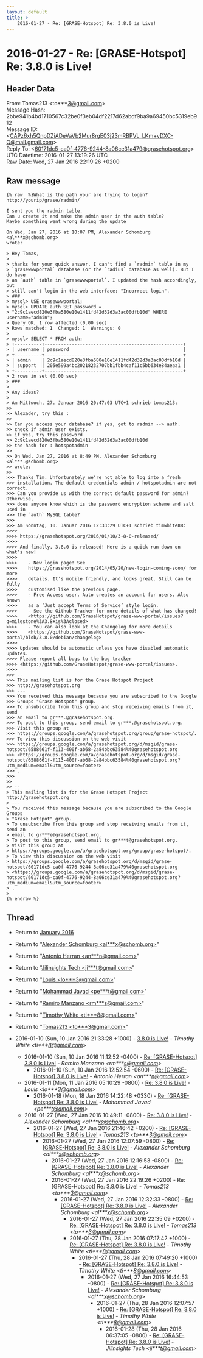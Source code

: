 ```yaml
---
layout: default
title: >
    2016-01-27 - Re: [GRASE-Hotspot] Re: 3.8.0 is Live!
---
```


# 2016-01-27 - Re: [GRASE-Hotspot] Re: 3.8.0 is Live!

## Header Data

From: Tomas213 \<to***3@gmail.com\><br>
Message Hash: 2bbe941b4bd1710567c32be0f3eb04df2217d62abdf9ba9a69450bc5319eb912<br>
Message ID: \<CAPz6xh5QnpDZiADeVaVb2Mur8rgE03j23mRBPVL_LKm+vDXC-Q@mail.gmail.com\><br>
Reply To: \<60171dc5-ca0f-4776-9244-8a06ce31a479@grasehotspot.org\><br>
UTC Datetime: 2016-01-27 13:19:26 UTC<br>
Raw Date: Wed, 27 Jan 2016 22:19:26 +0200<br>

## Raw message

```
{% raw  %}What is the path your are trying to login?
http://yourip/grase/radmin/

I sent you the radmin table.
Can u create it and make the admin user in the auth table?
Maybe something went wrong during the update

On Wed, Jan 27, 2016 at 10:07 PM, Alexander Schomburg <al***x@schomb.org>
wrote:

> Hey Tomas,
>
> thanks for your quick answer. I can't find a `radmin` table in my
> `grasewwwportal` database (or the `radius` database as well). But I do have
> an `auth` table in `grasewwwportal`. I updated the hash accordingly, but
> still can't login in the web interface: "Incorrect login".
> ###
> mysql> USE grasewwwportal;
> mysql> UPDATE auth SET password =
> "2c9c1aecd820e3fba580e10e1411fd42d32d3a3ac00dfb10d" WHERE username="admin";
> Query OK, 1 row affected (0.00 sec)
> Rows matched: 1  Changed: 1  Warnings: 0
>
> mysql> SELECT * FROM auth;
> +----------+---------------------------------------------------+
> | username | password                                          |
> +----------+---------------------------------------------------+
> | admin    | 2c9c1aecd820e3fba580e10e1411fd42d32d3a3ac00dfb10d |
> | support  | 205e599a4bc20218232707bb1fbb4caf11c5bb634e84aeaa1 |
> +----------+---------------------------------------------------+
> 2 rows in set (0.00 sec)
> ###
>
> Any ideas?
>
> Am Mittwoch, 27. Januar 2016 20:47:03 UTC+1 schrieb tomas213:
>>
>> Alexader, try this :
>>
>> Can you access your database? if yes, got to radmin --> auth.
>> check if admin user exists.
>> if yes, try this password
>> 2c9c1aecd820e3fba580e10e1411fd42d32d3a3ac00dfb10d
>> the hash for : hotspotadmin
>>
>> On Wed, Jan 27, 2016 at 8:49 PM, Alexander Schomburg <al***.@schomb.org>
>> wrote:
>>
>>> Thanks Tim. Unfortunately we're not able to log into a fresh
>>> installation. The default credentials admin / hotspotadmin are not correct.
>>> Can you provide us with the correct default password for admin? Otherwise,
>>> does anyone know which is the password encryption scheme and salt used in
>>> the `auth` MySQL table?
>>>
>>> Am Sonntag, 10. Januar 2016 12:33:29 UTC+1 schrieb timwhite88:
>>>>
>>>> https://grasehotspot.org/2016/01/10/3-8-0-released/
>>>>
>>>> And finally, 3.8.0 is released! Here is a quick run down on what’s new!
>>>>
>>>>    - New login page! See
>>>>    https://grasehotspot.org/2014/05/20/new-login-coming-soon/ for more
>>>>    details. It’s mobile friendly, and looks great. Still can be fully
>>>>    customised like the previous page.
>>>>    - Free Access user. Auto creates an account for users. Also known
>>>>    as a ‘Just accept Terms of Service’ style login.
>>>>    - See the Github Tracker for more details of what has changed!
>>>>    <https://github.com/GraseHotspot/grase-www-portal/issues?q=milestone%3A3.8+is%3Aclosed>
>>>>    - You can also look at the Changelog for more details
>>>>    <https://github.com/GraseHotspot/grase-www-portal/blob/3.8.0/debian/changelog>
>>>>
>>>> Updates should be automatic unless you have disabled automatic updates.
>>>> Please report all bugs to the bug tracker
>>>> <https://github.com/GraseHotspot/grase-www-portal/issues>.
>>>>
>>> --
>>> This mailing list is for the Grase Hotspot Project
>>> http://grasehotspot.org
>>> ---
>>> You received this message because you are subscribed to the Google
>>> Groups "Grase Hotspot" group.
>>> To unsubscribe from this group and stop receiving emails from it, send
>>> an email to gr***.@grasehotspot.org.
>>> To post to this group, send email to gr***.@grasehotspot.org.
>>> Visit this group at
>>> https://groups.google.com/a/grasehotspot.org/group/grase-hotspot/.
>>> To view this discussion on the web visit
>>> https://groups.google.com/a/grasehotspot.org/d/msgid/grase-hotspot/6588661f-f113-400f-ab68-2a84bbc63584%40grasehotspot.org
>>> <https://groups.google.com/a/grasehotspot.org/d/msgid/grase-hotspot/6588661f-f113-400f-ab68-2a84bbc63584%40grasehotspot.org?utm_medium=email&utm_source=footer>
>>> .
>>>
>>
>> --
> This mailing list is for the Grase Hotspot Project http://grasehotspot.org
> ---
> You received this message because you are subscribed to the Google Groups
> "Grase Hotspot" group.
> To unsubscribe from this group and stop receiving emails from it, send an
> email to gr***e@grasehotspot.org.
> To post to this group, send email to gr***t@grasehotspot.org.
> Visit this group at
> https://groups.google.com/a/grasehotspot.org/group/grase-hotspot/.
> To view this discussion on the web visit
> https://groups.google.com/a/grasehotspot.org/d/msgid/grase-hotspot/60171dc5-ca0f-4776-9244-8a06ce31a479%40grasehotspot.org
> <https://groups.google.com/a/grasehotspot.org/d/msgid/grase-hotspot/60171dc5-ca0f-4776-9244-8a06ce31a479%40grasehotspot.org?utm_medium=email&utm_source=footer>
> .
>
{% endraw %}
```

## Thread

+ Return to [January 2016](/archive/2016/01)

+ Return to "[Alexander Schomburg <al***x<span>@</span>schomb.org>](/authors/al___x_at_schomb_org)"
+ Return to "[Antonio Herran <an***n<span>@</span>gmail.com>](/authors/an___n_at_gmail_com)"
+ Return to "[Jilinsights Tech <ji***t<span>@</span>gmail.com>](/authors/ji___t_at_gmail_com)"
+ Return to "[Louis <lo***3<span>@</span>gmail.com>](/authors/lo___3_at_gmail_com)"
+ Return to "[Mohammad Javad <pe***t<span>@</span>gmail.com>](/authors/pe___t_at_gmail_com)"
+ Return to "[Ramiro Manzano <rm***s<span>@</span>gmail.com>](/authors/rm___s_at_gmail_com)"
+ Return to "[Timothy White <ti***8<span>@</span>gmail.com>](/authors/ti___8_at_gmail_com)"
+ Return to "[Tomas213 <to***3<span>@</span>gmail.com>](/authors/to___3_at_gmail_com)"

+ 2016-01-10 (Sun, 10 Jan 2016 21:33:28 +1000) - [3.8.0 is Live!](/archive/2016/01/64601f9bb6496243cec015c9f8641f7ed1a89333bca6d30eb5867b6ea45cbff2) - _Timothy White \<ti***8@gmail.com\>_
  + 2016-01-10 (Sun, 10 Jan 2016 11:12:52 -0400) - [Re: [GRASE-Hotspot] 3.8.0 is Live!](/archive/2016/01/4c565dafb30fa0222d12cc7984ac7772369f95b85d45695d330499207db45287) - _Ramiro Manzano \<rm***s@gmail.com\>_
    + 2016-01-10 (Sun, 10 Jan 2016 12:52:54 -0600) - [Re: [GRASE-Hotspot] 3.8.0 is Live!](/archive/2016/01/b9405b312caea3a2e252ac4f4498d7083d9836a659ddd6c42d1357be961b5efa) - _Antonio Herran \<an***n@gmail.com\>_
  + 2016-01-11 (Mon, 11 Jan 2016 05:10:29 -0800) - [Re: 3.8.0 is Live!](/archive/2016/01/b9577221682c393e31d8681652d7449313844b0af7a894b60b37b0c74f86ceaa) - _Louis \<lo***3@gmail.com\>_
    + 2016-01-18 (Mon, 18 Jan 2016 14:22:48 +0330) - [Re: [GRASE-Hotspot] Re: 3.8.0 is Live!](/archive/2016/01/183e5a29f4afa7dd147020777d5524565edec1d4e1dd8b12c94386fe992a3e4c) - _Mohammad Javad \<pe***t@gmail.com\>_
  + 2016-01-27 (Wed, 27 Jan 2016 10:49:11 -0800) - [Re: 3.8.0 is Live!](/archive/2016/01/0242528d0902d9bb59cf9dbe5fc31677b1d3eadadc481482b4a2edd7d0dd6391) - _Alexander Schomburg \<al***x@schomb.org\>_
    + 2016-01-27 (Wed, 27 Jan 2016 21:46:42 +0200) - [Re: [GRASE-Hotspot] Re: 3.8.0 is Live!](/archive/2016/01/4c2820ade4bcfe3755380e578acc7f2c33d3d381416c2109b609455a2b95c8f0) - _Tomas213 \<to***3@gmail.com\>_
      + 2016-01-27 (Wed, 27 Jan 2016 12:07:59 -0800) - [Re: [GRASE-Hotspot] Re: 3.8.0 is Live!](/archive/2016/01/cad32bd6023e18386f4cd58b86b2341d66c54928d2e5e13e87d6be1231b59bd3) - _Alexander Schomburg \<al***x@schomb.org\>_
        + 2016-01-27 (Wed, 27 Jan 2016 12:16:53 -0800) - [Re: [GRASE-Hotspot] Re: 3.8.0 is Live!](/archive/2016/01/6235bc222f24e8ea29b45a48d83d1955ea9dd6c93ee0080bc2eefe68181d76b3) - _Alexander Schomburg \<al***x@schomb.org\>_
        + 2016-01-27 (Wed, 27 Jan 2016 22:19:26 +0200) - Re: [GRASE-Hotspot] Re: 3.8.0 is Live! - _Tomas213 \<to***3@gmail.com\>_
          + 2016-01-27 (Wed, 27 Jan 2016 12:32:33 -0800) - [Re: [GRASE-Hotspot] Re: 3.8.0 is Live!](/archive/2016/01/b61c7280439487eb7f2af7333b220a06c56525af6fb1a78267dff26734610827) - _Alexander Schomburg \<al***x@schomb.org\>_
            + 2016-01-27 (Wed, 27 Jan 2016 22:35:09 +0200) - [Re: [GRASE-Hotspot] Re: 3.8.0 is Live!](/archive/2016/01/77e43a4ab62cf3c2d85bb386e92c2c78db8662f38c0222dccca2acc37f4a5617) - _Tomas213 \<to***3@gmail.com\>_
            + 2016-01-27 (Thu, 28 Jan 2016 07:17:42 +1000) - [Re: [GRASE-Hotspot] Re: 3.8.0 is Live!](/archive/2016/01/a64ee62ed0981896dbe7600fc178583b4f24b964b8d9f4da3c4e1bde4b8002fd) - _Timothy White \<ti***8@gmail.com\>_
              + 2016-01-27 (Thu, 28 Jan 2016 07:49:20 +1000) - [Re: [GRASE-Hotspot] Re: 3.8.0 is Live!](/archive/2016/01/3bec0414dc37ee39af5cf0968dea762507f6f98527ba1823c59ee49561b5770a) - _Timothy White \<ti***8@gmail.com\>_
                + 2016-01-27 (Wed, 27 Jan 2016 16:44:53 -0800) - [Re: [GRASE-Hotspot] Re: 3.8.0 is Live!](/archive/2016/01/89fdd82909b7e579fbe520149e199d3236c07d9fc8c90291917ef0af49918d00) - _Alexander Schomburg \<al***x@schomb.org\>_
                  + 2016-01-27 (Thu, 28 Jan 2016 12:07:57 +1000) - [Re: [GRASE-Hotspot] Re: 3.8.0 is Live!](/archive/2016/01/66ed27c09c6d798d18e76ee9f1d0b3e00ddaebde1188aea60b15ce3b26c1f8dd) - _Timothy White \<ti***8@gmail.com\>_
                    + 2016-01-28 (Thu, 28 Jan 2016 06:37:05 -0800) - [Re: [GRASE-Hotspot] Re: 3.8.0 is Live!](/archive/2016/01/571d209d5f60a5df7499df75e0fb49d49d3f78f7818d23008556e628173aac88) - _Jilinsights Tech \<ji***t@gmail.com\>_

